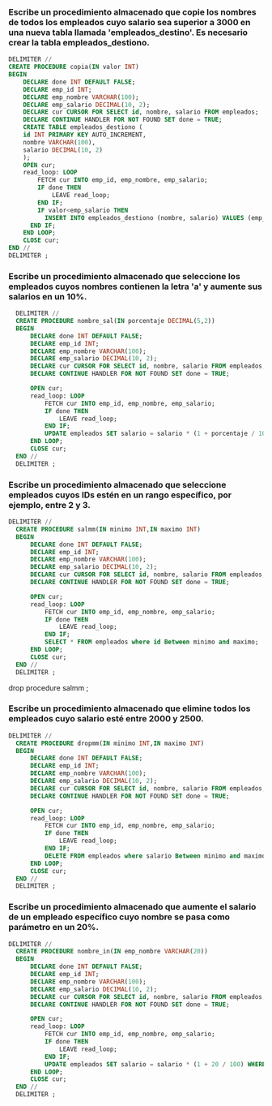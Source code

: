 


### Escribe un procedimiento almacenado que copie los nombres de todos los empleados cuyo salario sea superior a 3000 en una nueva tabla llamada 'empleados_destino'. Es necesario crear la tabla empleados_destiono.

```sql
DELIMITER //
CREATE PROCEDURE copia(IN valor INT)
BEGIN
    DECLARE done INT DEFAULT FALSE;
    DECLARE emp_id INT;
    DECLARE emp_nombre VARCHAR(100);
    DECLARE emp_salario DECIMAL(10, 2);
    DECLARE cur CURSOR FOR SELECT id, nombre, salario FROM empleados;
    DECLARE CONTINUE HANDLER FOR NOT FOUND SET done = TRUE;
    CREATE TABLE empleados_destiono (
    id INT PRIMARY KEY AUTO_INCREMENT,
    nombre VARCHAR(100),
    salario DECIMAL(10, 2)
    );
    OPEN cur;
    read_loop: LOOP
        FETCH cur INTO emp_id, emp_nombre, emp_salario;
        IF done THEN
            LEAVE read_loop;
        END IF;
        IF valor<emp_salario THEN
          INSERT INTO empleados_destiono (nombre, salario) VALUES (emp_nombre,emp_salario);
      END IF;
    END LOOP;
    CLOSE cur;
END //
DELIMITER ;
```

### Escribe un procedimiento almacenado que seleccione los empleados cuyos nombres contienen la letra 'a' y aumente sus salarios en un 10%.

```sql
  DELIMITER //
  CREATE PROCEDURE nombre_sal(IN porcentaje DECIMAL(5,2))
  BEGIN
      DECLARE done INT DEFAULT FALSE;
      DECLARE emp_id INT;
      DECLARE emp_nombre VARCHAR(100);
      DECLARE emp_salario DECIMAL(10, 2);
      DECLARE cur CURSOR FOR SELECT id, nombre, salario FROM empleados;
      DECLARE CONTINUE HANDLER FOR NOT FOUND SET done = TRUE;

      OPEN cur;
      read_loop: LOOP
          FETCH cur INTO emp_id, emp_nombre, emp_salario;
          IF done THEN
              LEAVE read_loop;
          END IF;
          UPDATE empleados SET salario = salario * (1 + porcentaje / 100) WHERE id = emp_id and emp_nombre REGEXP '[aA]' ;
      END LOOP;
      CLOSE cur;
  END //
  DELIMITER ;
```

### Escribe un procedimiento almacenado que seleccione empleados cuyos IDs estén en un rango específico, por ejemplo, entre 2 y 3.

```sql
DELIMITER //
  CREATE PROCEDURE salmm(IN minimo INT,IN maximo INT)
  BEGIN
      DECLARE done INT DEFAULT FALSE;
      DECLARE emp_id INT;
      DECLARE emp_nombre VARCHAR(100);
      DECLARE emp_salario DECIMAL(10, 2);
      DECLARE cur CURSOR FOR SELECT id, nombre, salario FROM empleados;
      DECLARE CONTINUE HANDLER FOR NOT FOUND SET done = TRUE;

      OPEN cur;
      read_loop: LOOP
          FETCH cur INTO emp_id, emp_nombre, emp_salario;
          IF done THEN
              LEAVE read_loop;
          END IF;
          SELECT * FROM empleados where id Between minimo and maximo;
      END LOOP;
      CLOSE cur;
  END //
  DELIMITER ;
```
 drop procedure salmm ;


### Escribe un procedimiento almacenado que elimine todos los empleados cuyo salario esté entre 2000 y 2500.

```sql
DELIMITER //
  CREATE PROCEDURE dropmm(IN minimo INT,IN maximo INT)
  BEGIN
      DECLARE done INT DEFAULT FALSE;
      DECLARE emp_id INT;
      DECLARE emp_nombre VARCHAR(100);
      DECLARE emp_salario DECIMAL(10, 2);
      DECLARE cur CURSOR FOR SELECT id, nombre, salario FROM empleados;
      DECLARE CONTINUE HANDLER FOR NOT FOUND SET done = TRUE;

      OPEN cur;
      read_loop: LOOP
          FETCH cur INTO emp_id, emp_nombre, emp_salario;
          IF done THEN
              LEAVE read_loop;
          END IF;
          DELETE FROM empleados where salario Between minimo and maximo;
      END LOOP;
      CLOSE cur;
  END //
  DELIMITER ;

```

### Escribe un procedimiento almacenado que aumente el salario de un empleado específico cuyo nombre se pasa como parámetro en un 20%.

```sql
DELIMITER //
  CREATE PROCEDURE nombre_in(IN emp_nombre VARCHAR(20))
  BEGIN
      DECLARE done INT DEFAULT FALSE;
      DECLARE emp_id INT;
      DECLARE emp_nombre VARCHAR(100);
      DECLARE emp_salario DECIMAL(10, 2);
      DECLARE cur CURSOR FOR SELECT id, nombre, salario FROM empleados;
      DECLARE CONTINUE HANDLER FOR NOT FOUND SET done = TRUE;

      OPEN cur;
      read_loop: LOOP
          FETCH cur INTO emp_id, emp_nombre, emp_salario;
          IF done THEN
              LEAVE read_loop;
          END IF;
          UPDATE empleados SET salario = salario * (1 + 20 / 100) WHERE id = emp_id and emp_nombre=emp_nombre ;
      END LOOP;
      CLOSE cur;
  END //
  DELIMITER ;
```

